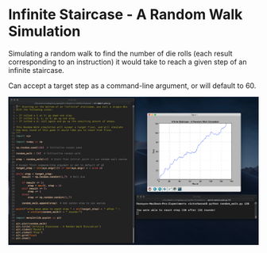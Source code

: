 # Infinite Staircase - A Random Walk Simulation

Simulating a random walk to find the number of die rolls (each result corresponding to an instruction) it would take to reach a given step of an infinite staircase.

Can accept a target step as a command-line argument, or will default to 60.

![Infinite Staircase](images/infinite_staircase.png)
